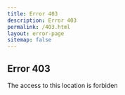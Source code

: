 ```yaml
---
title: Error 403
description: Error 403
permalink: /403.html
layout: error-page
sitemap: false
---
```


## Error 403

The access to this location is forbiden
